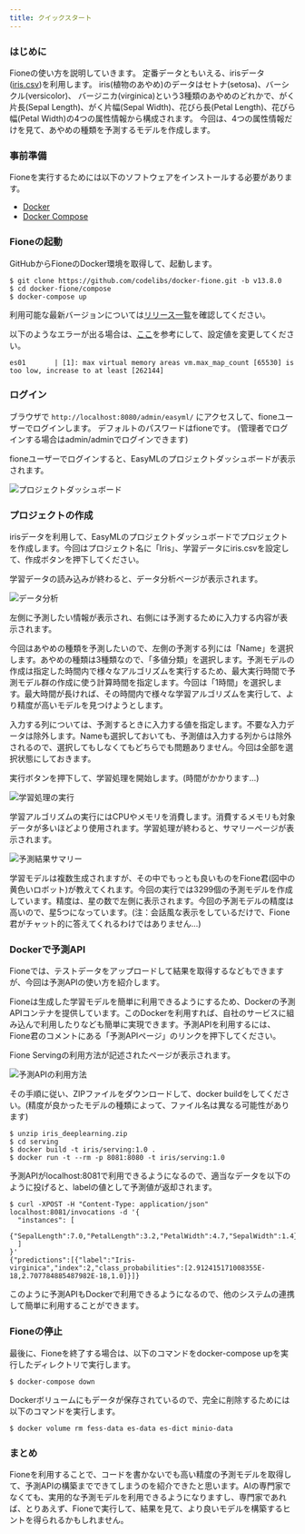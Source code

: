 ```yaml
---
title: クイックスタート
---
```


### はじめに

Fioneの使い方を説明していきます。
定番データともいえる、irisデータ([iris.csv](https://raw.githubusercontent.com/codelibs/fione/fione-13.6.0/src/test/resources/data/iris.csv))を利用します。
iris(植物のあやめ)のデータはセトナ(setosa)、バーシクル(versicolor)、 バージニカ(virginica)という3種類のあやめのどれかで、がく片長(Sepal Length)、がく片幅(Sepal Width)、花びら長(Petal Length)、花びら幅(Petal Width)の4つの属性情報から構成されます。
今回は、4つの属性情報だけを見て、あやめの種類を予測するモデルを作成します。

### 事前準備

Fioneを実行するためには以下のソフトウェアをインストールする必要があります。

* [Docker](https://docs.docker.com/get-docker/)
* [Docker Compose](https://docs.docker.com/compose/)

### Fioneの起動

GitHubからFioneのDocker環境を取得して、起動します。

```
$ git clone https://github.com/codelibs/docker-fione.git -b v13.8.0
$ cd docker-fione/compose
$ docker-compose up
```
利用可能な最新バージョンについては[リリース一覧](https://github.com/codelibs/docker-fione/releases)を確認してください。

以下のようなエラーが出る場合は、[ここ](https://www.elastic.co/guide/en/elasticsearch/reference/current/docker.html#_set_vm_max_map_count_to_at_least_262144)を参考にして、設定値を変更してください。

```
es01       | [1]: max virtual memory areas vm.max_map_count [65530] is too low, increase to at least [262144]
```

### ログイン

ブラウザで `http://localhost:8080/admin/easyml/` にアクセスして、fioneユーザーでログインします。 デフォルトのパスワードはfioneです。 (管理者でログインする場合はadmin/adminでログインできます)

fioneユーザーでログインすると、EasyMLのプロジェクトダッシュボードが表示されます。

![プロジェクトダッシュボード](/media/ja/97442eb5-c448-e1bc-e7cb-ad3d00be3594.png)

### プロジェクトの作成

irisデータを利用して、EasyMLのプロジェクトダッシュボードでプロジェクトを作成します。今回はプロジェクト名に「Iris」、学習データにiris.csvを設定して、作成ボタンを押下してください。

学習データの読み込みが終わると、データ分析ページが表示されます。

![データ分析](/media/ja/0911e206-65fe-a0ae-f92e-e857b2a2953c.png)

左側に予測したい情報が表示され、右側には予測するために入力する内容が表示されます。

今回はあやめの種類を予測したいので、左側の予測する列には「Name」を選択します。あやめの種類は3種類なので、「多値分類」を選択します。予測モデルの作成は指定した時間内で様々なアルゴリズムを実行するため、最大実行時間で予測モデル群の作成に使う計算時間を指定します。今回は「1時間」を選択します。最大時間が長ければ、その時間内で様々な学習アルゴリズムを実行して、より精度が高いモデルを見つけようとします。

入力する列については、予測するときに入力する値を指定します。不要な入力データは除外します。Nameも選択しておいても、予測値は入力する列からは除外されるので、選択してもしなくてもどちらでも問題ありません。今回は全部を選択状態にしておきます。

実行ボタンを押下して、学習処理を開始します。(時間がかかります…)

![学習処理の実行](/media/ja/b9c9b957-8b58-5291-dd2b-cf4c9109ce28.png)

学習アルゴリズムの実行にはCPUやメモリを消費します。消費するメモリも対象データが多いほどより使用されます。学習処理が終わると、サマリーページが表示されます。

![予測結果サマリー](/media/ja/b99496ed-9a6b-02f9-4e90-46ba4328bca9.png)

学習モデルは複数生成されますが、その中でもっとも良いものをFione君(図中の黄色いロボット)が教えてくれます。今回の実行では3299個の予測モデルを作成しています。精度は、星の数で左側に表示されます。今回の予測モデルの精度は高いので、星5つになっています。(注：会話風な表示をしているだけで、Fione君がチャット的に答えてくれるわけではありません…)

### Dockerで予測API

Fioneでは、テストデータをアップロードして結果を取得するなどもできますが、今回は予測APIの使い方を紹介します。

Fioneは生成した学習モデルを簡単に利用できるようにするため、Dockerの予測APIコンテナを提供しています。このDockerを利用すれば、自社のサービスに組み込んで利用したりなども簡単に実現できます。予測APIを利用するには、Fione君のコメントにある「予測APIページ」のリンクを押下してください。

Fione Servingの利用方法が記述されたページが表示されます。

![予測APIの利用方法](/media/ja/01acddb4-c115-ee4c-8eb8-41cdf140746b.png)

その手順に従い、ZIPファイルをダウンロードして、docker buildをしてください。(精度が良かったモデルの種類によって、ファイル名は異なる可能性があります)

```
$ unzip iris_deeplearning.zip
$ cd serving
$ docker build -t iris/serving:1.0 .
$ docker run -t --rm -p 8081:8080 -t iris/serving:1.0
```

予測APIがlocalhost:8081で利用できるようになるので、適当なデータを以下のように投げると、labelの値として予測値が返却されます。

```
$ curl -XPOST -H "Content-Type: application/json" localhost:8081/invocations -d '{
  "instances": [
    {"SepalLength":7.0,"PetalLength":3.2,"PetalWidth":4.7,"SepalWidth":1.4}
  ]
}'
{"predictions":[{"label":"Iris-virginica","index":2,"class_probabilities":[2.912415171008355E-18,2.707784885487982E-18,1.0]}]}
```

このように予測APIもDockerで利用できるようになるので、他のシステムの連携して簡単に利用することができます。

### Fioneの停止

最後に、Fioneを終了する場合は、以下のコマンドをdocker-compose upを実行したディレクトリで実行します。

```
$ docker-compose down
```

Dockerボリュームにもデータが保存されているので、完全に削除するためには以下のコマンドを実行します。

```
$ docker volume rm fess-data es-data es-dict minio-data
```

### まとめ

Fioneを利用することで、コードを書かないでも高い精度の予測モデルを取得して、予測APIの構築までできてしまうのを紹介できたと思います。AIの専門家でなくても、実用的な予測モデルを利用できるようになりますし、専門家であれば、とりあえず、Fioneで実行して、結果を見て、より良いモデルを構築するヒントを得られるかもしれません。
